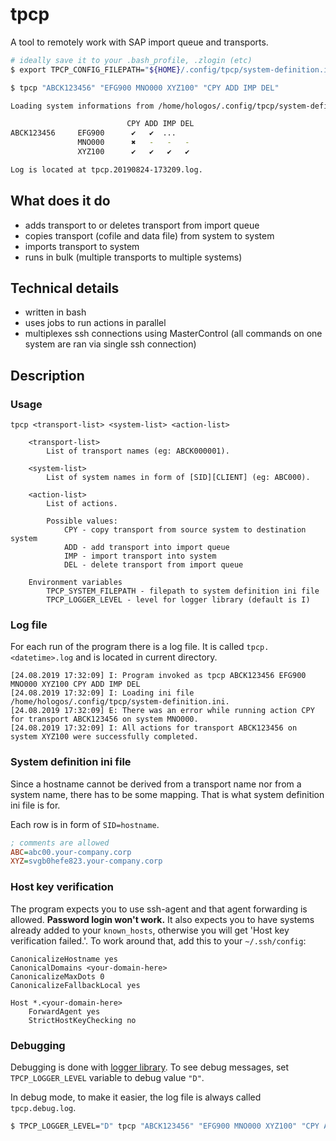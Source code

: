 # tpcp

A tool to remotely work with SAP import queue and transports.

```bash
# ideally save it to your .bash_profile, .zlogin (etc)
$ export TPCP_CONFIG_FILEPATH="${HOME}/.config/tpcp/system-definition.ini"

$ tpcp "ABCK123456" "EFG900 MNO000 XYZ100" "CPY ADD IMP DEL"

Loading system informations from /home/hologos/.config/tpcp/system-definition.ini.

                          CPY ADD IMP DEL
ABCK123456     EFG900      ✔   ✔  ...
               MNO000      ✖   -   -   -
               XYZ100      ✔   ✔   ✔   ✔

Log is located at tpcp.20190824-173209.log.
```

## What does it do

* adds transport to or deletes transport from import queue
* copies transport (cofile and data file) from system to system
* imports transport to system
* runs in bulk (multiple transports to multiple systems)

## Technical details
* written in bash
* uses jobs to run actions in parallel
* multiplexes ssh connections using MasterControl (all commands on one system are ran via single ssh connection)

## Description

### Usage

```
tpcp <transport-list> <system-list> <action-list>

    <transport-list>
        List of transport names (eg: ABCK000001).

    <system-list>
        List of system names in form of [SID][CLIENT] (eg: ABC000).

    <action-list>
        List of actions.

        Possible values:
            CPY - copy transport from source system to destination system
            ADD - add transport into import queue
            IMP - import transport into system
            DEL - delete transport from import queue

    Environment variables
        TPCP_SYSTEM_FILEPATH - filepath to system definition ini file
        TPCP_LOGGER_LEVEL - level for logger library (default is I)
```

### Log file

For each run of the program there is a log file. It is called `tpcp.<datetime>.log` and is located in current directory.

```
[24.08.2019 17:32:09] I: Program invoked as tpcp ABCK123456 EFG900 MNO000 XYZ100 CPY ADD IMP DEL
[24.08.2019 17:32:09] I: Loading ini file /home/hologos/.config/tpcp/system-definition.ini.
[24.08.2019 17:32:09] E: There was an error while running action CPY for transport ABCK123456 on system MNO000.
[24.08.2019 17:32:09] I: All actions for transport ABCK123456 on system XYZ100 were successfully completed.
```

### System definition ini file

Since a hostname cannot be derived from a transport name nor from a system name, there has to be some mapping. That is what system definition ini file is for.

Each row is in form of `SID=hostname`.

```ini
; comments are allowed
ABC=abc00.your-company.corp
XYZ=svgb0hefe823.your-company.corp
```

### Host key verification

The program expects you to use ssh-agent and that agent forwarding is allowed. **Password login won't work.** It also expects you to have systems already added to your `known_hosts`, otherwise you will get 'Host key verification failed.'. To work around that, add this to your `~/.ssh/config`:

```
CanonicalizeHostname yes
CanonicalDomains <your-domain-here>
CanonicalizeMaxDots 0
CanonicalizeFallbackLocal yes

Host *.<your-domain-here>
    ForwardAgent yes
    StrictHostKeyChecking no
```

### Debugging

Debugging is done with [logger library](https://github.com/Hologos/logger). To see debug messages, set `TPCP_LOGGER_LEVEL` variable to debug value `"D"`.

In debug mode, to make it easier, the log file is always called `tpcp.debug.log`.

```bash
$ TPCP_LOGGER_LEVEL="D" tpcp "ABCK123456" "EFG900 MNO000 XYZ100" "CPY ADD IMP DEL"
```
